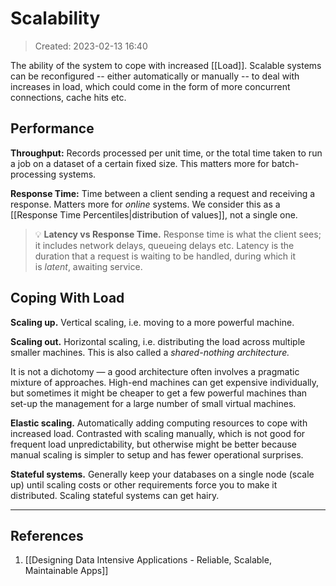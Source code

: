 # Scalability
> Created: 2023-02-13 16:40

The ability of the system to cope with increased [[Load]]. Scalable systems can be reconfigured -- either automatically or manually -- to deal with increases in load, which could come in the form of more concurrent connections, cache hits etc.

## Performance

**Throughput:** Records processed per unit time, or the total time taken to run a job on a dataset of a certain fixed size. This matters more for batch-processing systems.

**Response Time:** Time between a client sending a request and receiving a response. Matters more for *online* systems. We consider this as a [[Response Time Percentiles|distribution of values]], not a single one.

> 💡 **Latency vs Response Time.** Response time is what the client sees; it includes network delays, queueing delays etc. Latency is the duration that a request is waiting to be handled, during which it is _latent_, awaiting service.

## Coping With Load

**Scaling up.** Vertical scaling, i.e. moving to a more powerful machine.

**Scaling out.** Horizontal scaling, i.e. distributing the load across multiple smaller machines. This is also called a *shared-nothing architecture.*

It is not a dichotomy — a good architecture often involves a pragmatic mixture of approaches. High-end machines can get expensive individually, but sometimes it might be cheaper to get a few powerful machines than set-up the management for a large number of small virtual machines.

**Elastic scaling.** Automatically adding computing resources to cope with increased load. Contrasted with scaling manually, which is not good for frequent load unpredictability, but otherwise might be better because manual scaling is simpler to setup and has fewer operational surprises.

**Stateful systems.** Generally keep your databases on a single node (scale up) until scaling costs or other requirements force you to make it distributed. Scaling stateful systems can get hairy.


----

## References
1. [[Designing Data Intensive Applications - Reliable, Scalable, Maintainable Apps]]